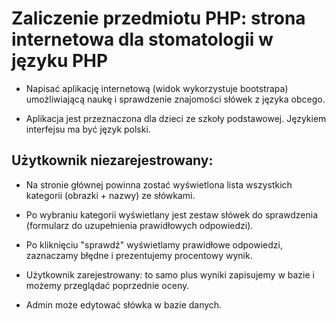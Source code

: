 # Zaliczenie przedmiotu PHP: strona internetowa dla stomatologii w języku PHP 

- Napisać aplikację internetową  (widok wykorzystuje bootstrapa) umożliwiającą naukę i sprawdzenie znajomości słówek z języka obcego.

- Aplikacja jest przeznaczona dla dzieci ze szkoły podstawowej. Językiem interfejsu ma być język polski. 

## Użytkownik niezarejestrowany: 

- Na stronie głównej powinna zostać wyświetlona lista wszystkich kategorii (obrazki + nazwy) ze słówkami.

- Po wybraniu kategorii wyświetlany jest zestaw słówek do sprawdzenia (formularz do uzupełnienia prawidłowych odpowiedzi).

- Po kliknięciu "sprawdź" wyświetlamy prawidłowe odpowiedzi, zaznaczamy błędne i prezentujemy procentowy wynik.

- Użytkownik zarejestrowany: to samo plus wyniki zapisujemy w bazie i możemy przeglądać poprzednie oceny.

- Admin może edytować słówka w bazie danych.
